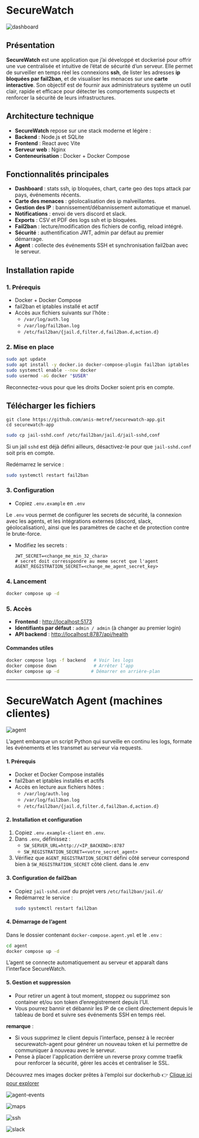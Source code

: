 # SecureWatch

![dashboard](./screens/1.png)

## Présentation

**SecureWatch** est une application que j’ai développé et dockerisé pour offrir une vue centralisée et intuitive de l’état de sécurité d’un serveur. Elle permet de surveiller en temps réel les connexions **ssh**, de lister les adresses **ip bloquées par fail2ban**, et de visualiser les menaces sur une **carte interactive**. Son objectif est de fournir aux administrateurs système un outil clair, rapide et efficace pour détecter les comportements suspects et renforcer la sécurité de leurs infrastructures.

## Architecture technique

- **SecureWatch** repose sur une stack moderne et légère :
- **Backend** : Node.js et SQLite
- **Frontend** : React avec Vite
- **Serveur web** : Nginx
- **Conteneurisation** : Docker + Docker Compose

## Fonctionnalités principales

- **Dashboard** : stats ssh, ip bloquées, chart, carte geo des tops attack par pays, événements récents.
- **Carte des menaces** : géolocalisation des ip malveillantes.
- **Gestion des IP** : bannissement/débannissement automatique et manuel.
- **Notifications** : envoi de  vers discord et slack.
- **Exports** : CSV et PDF des logs ssh et ip bloquées.
- **Fail2ban** : lecture/modification des fichiers de config, reload intégré.
- **Sécurité** : authentification JWT, admin par défaut au premier démarrage.
- **Agent** : collecte des événements SSH et synchronisation fail2ban avec le serveur.

## Installation rapide

### 1. Prérequis

- Docker + Docker Compose
- fail2ban et iptables installé et actif
- Accès aux fichiers suivants sur l’hôte :
  - `/var/log/auth.log`
  - `/var/log/fail2ban.log`
  - `/etc/fail2ban/{jail.d,filter.d,fail2ban.d,action.d}`

### 2. Mise en place

```bash
sudo apt update
sudo apt install -y docker.io docker-compose-plugin fail2ban iptables
sudo systemctl enable --now docker
sudo usermod -aG docker "$USER"
```

Reconnectez-vous pour que les droits Docker soient pris en compte.

## Télécharger les fichiers
```
git clone https://github.com/anis-metref/securewatch-app.git
cd securewatch-app
```

```bash
sudo cp jail-sshd.conf /etc/fail2ban/jail.d/jail-sshd,conf
```

Si un jail `sshd` est déjà défini ailleurs, désactivez-le pour que `jail-sshd.conf` soit pris en compte.

Redémarrez le service :  
```bash
sudo systemctl restart fail2ban
```

### 3. Configuration

- Copiez `.env.example` en `.env`

Le `.env` vous permet de configurer les secrets de sécurité, la connexion avec les agents, et les intégrations externes (discord, slack, géolocalisation), ainsi que les paramètres de cache et de protection contre le brute-force.

- Modifiez les secrets :
  ```env
  JWT_SECRET=<change_me_min_32_chara>
  # secret doit corresspondre au meme secret que l'agent 
  AGENT_REGISTRATION_SECRET=<change_me_agent_secret_key>
  ```

### 4. Lancement

```bash
docker compose up -d
```

### 5. Accès

- **Frontend** : [http://localhost:5173](http://localhost:5173)
- **Identifiants par défaut** : `admin / admin` (à changer au premier login)
- **API backend** : [http://localhost:8787/api/health](http://localhost:8787/api/health)



#### Commandes utiles

```bash
docker compose logs -f backend   # Voir les logs
docker compose down              # Arrêter l’app
docker compose up -d            # Démarrer en arrière-plan
```

---

# SecureWatch Agent (machines clientes)

![agent](./screens/2.png)

L’agent embarque un script Python qui surveille en continu les logs, formate les événements et les transmet au serveur via requests.

#### 1. Prérequis

- Docker et Docker Compose installés  
- fail2ban et iptables installés et actifs  
- Accès en lecture aux fichiers hôtes :  
  - `/var/log/auth.log`  
  - `/var/log/fail2ban.log`  
  - `/etc/fail2ban/{jail.d,filter.d,fail2ban.d,action.d}`  

#### 2. Installation et configuration

1. Copiez `.env.example-client` en `.env`.  
2. Dans `.env`, définissez :  
   - `SW_SERVER_URL=http://<IP_BACKEND>:8787`  
   - `SW_REGISTRATION_SECRET=<votre_secret_agent>`  
3. Vérifiez que `AGENT_REGISTRATION_SECRET` défini côté serveur correspond bien à `SW_REGISTRATION_SECRET` côté client. dans le .env

#### 3. Configuration de fail2ban

- Copiez `jail-sshd.conf` du projet vers `/etc/fail2ban/jail.d/`  
- Redémarrez le service :  
  ```bash
  sudo systemctl restart fail2ban
  ```

#### 4. Démarrage de l’agent

Dans le dossier contenant `docker-compose.agent.yml` et le `.env` :

```bash
cd agent
docker compose up -d
```

L’agent se connecte automatiquement au serveur et apparaît dans l’interface SecureWatch.

#### 5. Gestion et suppression

- Pour retirer un agent à tout moment, stoppez ou supprimez son container et/ou son token d’enregistrement depuis l’UI.  
- Vous pourrez bannir et débannir les IP de ce client directement depuis le tableau de bord et suivre ses événements SSH en temps réel.

**remarque** :
- Si vous supprimez le client depuis l’interface, pensez à le recréer securewatch-agent pour générer un nouveau token et lui permettre de communiquer à nouveau avec le serveur.
- Pense à placer l'application derrière un reverse proxy comme traefik pour renforcer la sécurité, gérer les accès et centraliser le SSL.

Découvrez mes images docker prêtes à l’emploi sur dockerhub 👉 [Clique ici pour explorer](https://hub.docker.com/search?q=anismf)

![agent-events](./screens/3.png)

![maps](./screens/6.png)

![ssh](./screens/5.png)

![slack](./screens/4-slack.png)
